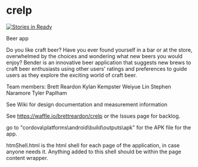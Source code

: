 # crelp

[![Stories in Ready](https://badge.waffle.io/brettreardon/crelp.svg?label=ready&title=Ready)](http://waffle.io/brettreardon/crelp)

Beer app

Do you like craft beer? Have you ever found yourself in a bar or at the store, overwhelmed by the choices and wondering what new beers you would enjoy? Bender is an innovative beer application that suggests new brews to craft beer enthusiasts using other users' ratings and preferences to guide users as they explore the exciting world of craft beer.


Team members: 
Brett Reardon
Kylan Kempster
Weiyue Lin
Stephen Naramore
Tyler Paplham

See Wiki for design documentation and measurement information

See https://waffle.io/brettreardon/crelp or the Issues page for backlog.


go to "cordova\platforms\android\build\outputs\apk" for the APK file for the app.

htmShell.html is the html shell for each page of the application, in case anyone needs it. Anything added to this shell should be within the page content wrapper.
